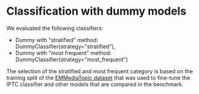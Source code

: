 # Classification with dummy models

We evaluated the following classifiers:
- Dummy with "stratified" method: DummyClassifier(strategy="stratified"),
- Dummy with "most frequent" method: DummyClassifier(strategy="most_frequent")

The selection of the stratified and most frequent category is based on the training split of the [EMMediaTopic dataset](https://www.clarin.si/repository/xmlui/handle/11356/1991) that was used to fine-tune the IPTC classifier and other models that are compared in the benchmark.

